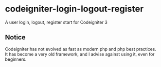 # codeigniter-login-logout-register
A user login, logout, register start for Codeigniter 3

## Notice
Codeigniter has not evolved as fast as modern php and php best practices.<br>
It has become a very old framework, and I advise against using it, even for beginners.
